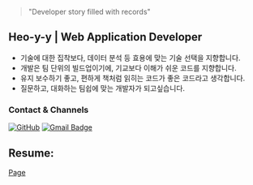 > "Developer story filled with records"

## Heo-y-y | Web Application Developer
- 기술에 대한 집착보다, 데이터 분석 등 효용에 맞는 기술 선택을 지향합니다.
- 개발은 팀 단위의 빌드업이기에, 기교보다 이해가 쉬운 코드를 지향합니다.
- 유지 보수하기 좋고, 편하게 책처럼 읽히는 코드가 좋은 코드라고 생각합니다.
- 질문하고, 대화하는 팀쉽에 맞는 개발자가 되고싶습니다.

### Contact & Channels
[![GitHub](https://img.shields.io/badge/GitHub-181717.svg?&style=flat-square&logo=github&logoColor=white)](https://github.com/Heo-y-y)
[![Gmail Badge](https://img.shields.io/badge/Gmail-d14836?style=flat-square&logo=Gmail&logoColor=white&link=mailto:localhost8586@gmail.com)](mailto:localhost8586@gmail.com)

## Resume:
[Page](https://common-mouth-660.notion.site/620dcd4ee97c4f9f9611771b65c7794d)
